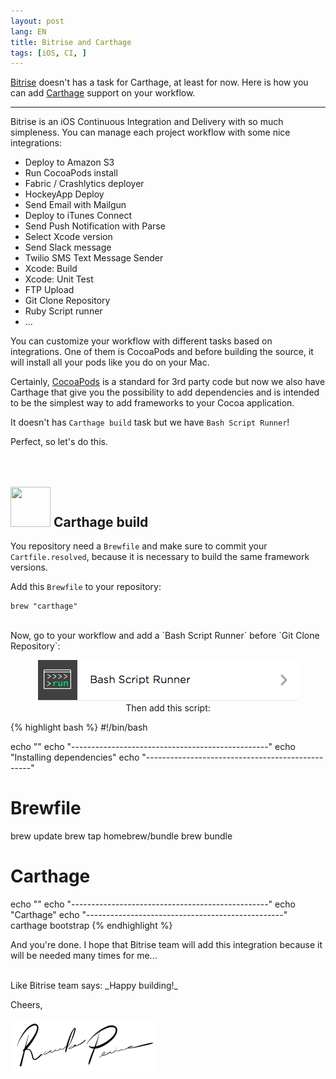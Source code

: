 ```yaml
---
layout: post
lang: EN
title: Bitrise and Carthage
tags: [iOS, CI, ]
---
```


[Bitrise](https://www.bitrise.io) doesn't has a task for Carthage, at least for now. Here is how you can add [Carthage](https://github.com/Carthage/Carthage) support on your workflow.

---

Bitrise is an iOS Continuous Integration and Delivery with so much simpleness. You can manage each project workflow with some nice integrations:

 - Deploy to Amazon S3
 - Run CocoaPods install
 - Fabric / Crashlytics deployer
 - HockeyApp Deploy
 - Send Email with Mailgun
 - Deploy to iTunes Connect
 - Send Push Notification with Parse
 - Select Xcode version
 - Send Slack message
 - Twilio SMS Text Message Sender
 - Xcode: Build
 - Xcode: Unit Test
 - FTP Upload
 - Git Clone Repository
 - Ruby Script runner
 - ...

You can customize your workflow with different tasks based on integrations. One of them is CocoaPods and before building the source, it will install all your pods like you do on your Mac.

Certainly, [CocoaPods](https://cocoapods.org) is a standard for 3rd party code but now we also have Carthage that give you the possibility to add dependencies and is intended to be the simplest way to add frameworks to your Cocoa application.

It doesn't has `Carthage build` task but we have `Bash Script Runner`!

Perfect, so let's do this.
<br/>
<br/>
<br/>

## <img src="https://cloud.githubusercontent.com/assets/432536/5252404/443d64f4-7952-11e4-9d26-fc5cc664cb61.png" width="64" height="64"> Carthage build

You repository need a `Brewfile` and make sure to commit your `Cartfile.resolved`, because it is necessary to build the same framework versions.

Add this `Brewfile` to your repository:

```
brew "carthage"
```

<br/>
Now, go to your workflow and add a `Bash Script Runner` before `Git Clone Repository`:

<p align="center">
  <img src="/public/img/2015/bitrise-and-carthage/bash-task.png" alt="Bash task"/>

<br/>
Then add this script:

{% highlight bash %}
#!/bin/bash

echo ""
echo "-------------------------------------------------"
echo "Installing dependencies"
echo "-------------------------------------------------"
# Brewfile
brew update
brew tap homebrew/bundle
brew bundle

# Carthage
echo ""
echo "-------------------------------------------------"
echo "Carthage"
echo "-------------------------------------------------"
carthage bootstrap
{% endhighlight %}

And you're done. I hope that Bitrise team will add this integration because it will be needed many times for me...

<br/>
Like Bitrise team says: _Happy building!_

Cheers,

![Ricardo Pereira](/public/img/signature.png)

